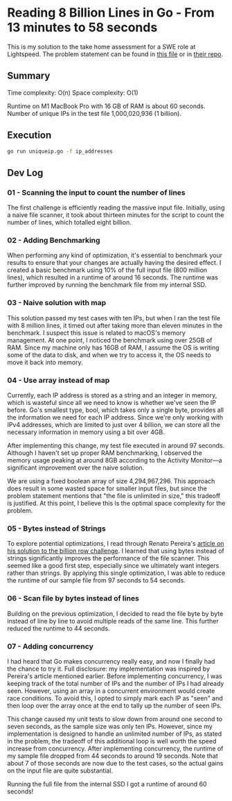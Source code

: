 # Reading 8 Billion Lines in Go - From 13 minutes to 58 seconds

This is my solution to the take home assessment for a SWE role at Lightspeed. The problem statement can be found in [this file](IP-Addr-Counter-GO.md) or in [their repo](https://github.com/Ecwid/new-job/blob/master/IP-Addr-Counter-GO.md).

## Summary

Time complexity: O(n)
Space complexity: O(1)

Runtime on M1 MacBook Pro with 16 GB of RAM is about 60 seconds.
Number of unique IPs in the test file 1,000,020,936 (1 billion).

## Execution

```bash
go run uniqueip.go -f ip_addresses
```

## Dev Log

### 01 - Scanning the input to count the number of lines

The first challenge is efficiently reading the massive input file. Initially, using a naive file scanner, it took about thirteen minutes for the script to count the number of lines, which totalled eight billion.

### 02 - Adding Benchmarking

When performing any kind of optimization, it's essential to benchmark your results to ensure that your changes are actually having the desired effect. I created a basic benchmark using 10% of the full input file (800 million lines), which resulted in a runtime of around 16 seconds. The runtime was further improved by running the benchmark file from my internal SSD.

### 03 - Naive solution with map

This solution passed my test cases with ten IPs, but when I ran the test file with 8 million lines, it timed out after taking more than eleven minutes in the benchmark. I suspect this issue is related to macOS's memory management. At one point, I noticed the benchmark using over 25GB of RAM. Since my machine only has 16GB of RAM, I assume the OS is writing some of the data to disk, and when we try to access it, the OS needs to move it back into memory.

### 04 - Use array instead of map

Currently, each IP address is stored as a string and an integer in memory, which is wasteful since all we need to know is whether we've seen the IP before. Go's smallest type, bool, which takes only a single byte, provides all the information we need for each IP address. Since we're only working with IPv4 addresses, which are limited to just over 4 billion, we can store all the necessary information in memory using a bit over 4GB.

After implementing this change, my test file executed in around 97 seconds. Although I haven't set up proper RAM benchmarking, I observed the memory usage peaking at around 8GB according to the Activity Monitor—a significant improvement over the naive solution.

We are using a fixed boolean array of size 4,294,967,296. This approach does result in some wasted space for smaller input files, but since the problem statement mentions that "the file is unlimited in size," this tradeoff is justified. At this point, I believe this is the optimal space complexity for the problem.

### 05 - Bytes instead of Strings

To explore potential optimizations, I read through Renato Pereira's [article on his solution to the billion row challenge](https://r2p.dev/b/2024-03-18-1brc-go/). I learned that using bytes instead of strings significantly improves the performance of the file scanner. This seemed like a good first step, especially since we ultimately want integers rather than strings. By applying this single optimization, I was able to reduce the runtime of our sample file from 97 seconds to 54 seconds.

### 06 - Scan file by bytes instead of lines

Building on the previous optimization, I decided to read the file byte by byte instead of line by line to avoid multiple reads of the same line. This further reduced the runtime to 44 seconds.

### 07 - Adding concurrency

I had heard that Go makes concurrency really easy, and now I finally had the chance to try it. Full disclosure: my implementation was inspired by Pereira's article mentioned earlier. Before implementing concurrency, I was keeping track of the total number of IPs and the number of IPs I had already seen. However, using an array in a concurrent environment would create race conditions. To avoid this, I opted to simply mark each IP as "seen" and then loop over the array once at the end to tally up the number of seen IPs.

This change caused my unit tests to slow down from around one second to seven seconds, as the sample size was only ten IPs. However, since my implementation is designed to handle an unlimited number of IPs, as stated in the problem, the tradeoff of this additional loop is well worth the speed increase from concurrency. After implementing concurrency, the runtime of my sample file dropped from 44 seconds to around 19 seconds. Note that about 7 of those seconds are now due to the test cases, so the actual gains on the input file are quite substantial.

Running the full file from the internal SSD I got a runtime of around 60 seconds!
